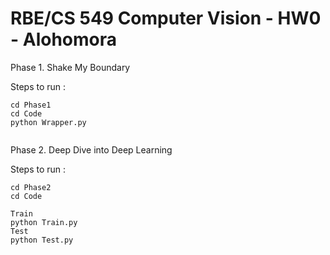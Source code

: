 # RBE/CS 549 Computer Vision - HW0 - Alohomora



Phase 1. Shake My Boundary

Steps to run :
```
cd Phase1 
cd Code
python Wrapper.py


```
Phase 2. Deep Dive into Deep Learning 

Steps to run :
```
cd Phase2
cd Code

Train
python Train.py
Test
python Test.py

```





